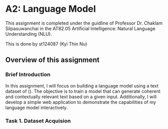 # A2: Language Model

This assignment is completed under the guidline of Professor Dr. Chaklam Silpasuwanchai in the AT82.05 Artificial Intelligence: Natural Language Understanding (NLU).

This is done by st124087 (Kyi Thin Nu)

## Overview of this assignment

### Brief Introduction
In this assignment, I will focus on building a language model using a text dataset of (). The objective is to train a model that can generate coherent and contextually relevant text based on a given input. Additionally, I will develop a simple web application to demonstrate the capabilities of my language model interactively.

### Task 1. Dataset Acquision

